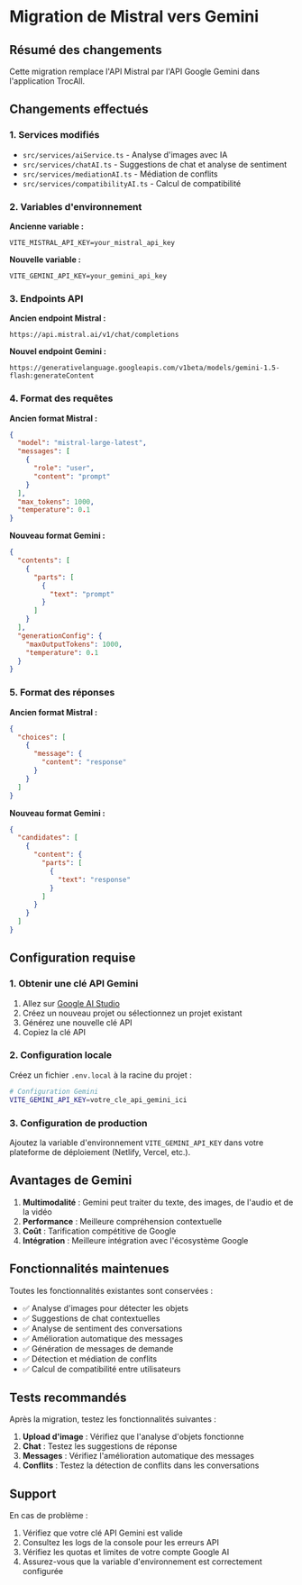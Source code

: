 # Migration de Mistral vers Gemini

## Résumé des changements

Cette migration remplace l'API Mistral par l'API Google Gemini dans l'application TrocAll.

## Changements effectués

### 1. Services modifiés

- `src/services/aiService.ts` - Analyse d'images avec IA
- `src/services/chatAI.ts` - Suggestions de chat et analyse de sentiment
- `src/services/mediationAI.ts` - Médiation de conflits
- `src/services/compatibilityAI.ts` - Calcul de compatibilité

### 2. Variables d'environnement

**Ancienne variable :**
```
VITE_MISTRAL_API_KEY=your_mistral_api_key
```

**Nouvelle variable :**
```
VITE_GEMINI_API_KEY=your_gemini_api_key
```

### 3. Endpoints API

**Ancien endpoint Mistral :**
```
https://api.mistral.ai/v1/chat/completions
```

**Nouvel endpoint Gemini :**
```
https://generativelanguage.googleapis.com/v1beta/models/gemini-1.5-flash:generateContent
```

### 4. Format des requêtes

**Ancien format Mistral :**
```json
{
  "model": "mistral-large-latest",
  "messages": [
    {
      "role": "user",
      "content": "prompt"
    }
  ],
  "max_tokens": 1000,
  "temperature": 0.1
}
```

**Nouveau format Gemini :**
```json
{
  "contents": [
    {
      "parts": [
        {
          "text": "prompt"
        }
      ]
    }
  ],
  "generationConfig": {
    "maxOutputTokens": 1000,
    "temperature": 0.1
  }
}
```

### 5. Format des réponses

**Ancien format Mistral :**
```json
{
  "choices": [
    {
      "message": {
        "content": "response"
      }
    }
  ]
}
```

**Nouveau format Gemini :**
```json
{
  "candidates": [
    {
      "content": {
        "parts": [
          {
            "text": "response"
          }
        ]
      }
    }
  ]
}
```

## Configuration requise

### 1. Obtenir une clé API Gemini

1. Allez sur [Google AI Studio](https://makersuite.google.com/app/apikey)
2. Créez un nouveau projet ou sélectionnez un projet existant
3. Générez une nouvelle clé API
4. Copiez la clé API

### 2. Configuration locale

Créez un fichier `.env.local` à la racine du projet :

```bash
# Configuration Gemini
VITE_GEMINI_API_KEY=votre_cle_api_gemini_ici
```

### 3. Configuration de production

Ajoutez la variable d'environnement `VITE_GEMINI_API_KEY` dans votre plateforme de déploiement (Netlify, Vercel, etc.).

## Avantages de Gemini

1. **Multimodalité** : Gemini peut traiter du texte, des images, de l'audio et de la vidéo
2. **Performance** : Meilleure compréhension contextuelle
3. **Coût** : Tarification compétitive de Google
4. **Intégration** : Meilleure intégration avec l'écosystème Google

## Fonctionnalités maintenues

Toutes les fonctionnalités existantes sont conservées :

- ✅ Analyse d'images pour détecter les objets
- ✅ Suggestions de chat contextuelles
- ✅ Analyse de sentiment des conversations
- ✅ Amélioration automatique des messages
- ✅ Génération de messages de demande
- ✅ Détection et médiation de conflits
- ✅ Calcul de compatibilité entre utilisateurs

## Tests recommandés

Après la migration, testez les fonctionnalités suivantes :

1. **Upload d'image** : Vérifiez que l'analyse d'objets fonctionne
2. **Chat** : Testez les suggestions de réponse
3. **Messages** : Vérifiez l'amélioration automatique des messages
4. **Conflits** : Testez la détection de conflits dans les conversations

## Support

En cas de problème :

1. Vérifiez que votre clé API Gemini est valide
2. Consultez les logs de la console pour les erreurs API
3. Vérifiez les quotas et limites de votre compte Google AI
4. Assurez-vous que la variable d'environnement est correctement configurée
